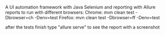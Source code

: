 A UI automation framework with Java Selenium and reporting with Allure reports 
to run with different browsers:
Chrome: mvn clean test -Dbrowser=ch -Denv=test
Firefox: mvn clean test -Dbrowser=ff -Denv=test

after the tests finish type "allure serve" to see the report with a screenshot 
